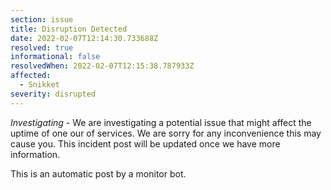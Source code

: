 ```yaml
---
section: issue
title: Disruption Detected
date: 2022-02-07T12:14:30.733688Z
resolved: true
informational: false
resolvedWhen: 2022-02-07T12:15:38.787933Z
affected:
  - Snikket
severity: disrupted
---
```

*Investigating* - We are investigating a potential issue that might affect the uptime of one our of services. We are sorry for any inconvenience this may cause you. This incident post will be updated once we have more information.

This is an automatic post by a monitor bot.
        